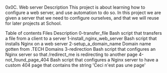 0x0C. Web server
Description
This project is about learning how to configure a web server, and use automation to do so. In this project we are given a server that we need to configure ourselves, and that we will reuse for later projects at School.

Table of contents
Files	Description
0-transfer_file	Bash script that transfers a file from a client to a server
1-install_nginx_web_server	Bash script that installs Nginx on a web server
2-setup_a_domain_name	Domain name gotten from .TECH Domains
3-redirection	Bash script that configures an Nginx server so that /redirect_me is redirecting to another page
4-not_found_page_404	Bash script that configures a Nginx server to have a custom 404 page that contains the string 'Ceci n'est pas une page'

